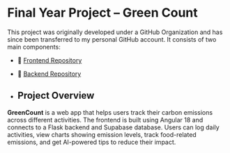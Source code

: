 # Final Year Project – Green Count

This project was originally developed under a GitHub Organization and has since been transferred to my personal GitHub account. It consists of two main components:

- 🔗 [Frontend Repository](https://github.com/mcshanebrendan/green-count-frontend)
- 🔗 [Backend Repository](https://github.com/mcshanebrendan/greencount-backend)

- ## Project Overview

**GreenCount** is a web app that helps users track their carbon emissions across different activities. The frontend is built using Angular 18 and connects to a Flask backend and Supabase database. Users can log daily activities, view charts showing emission levels, track food-related emissions, and get AI-powered tips to reduce their impact.
